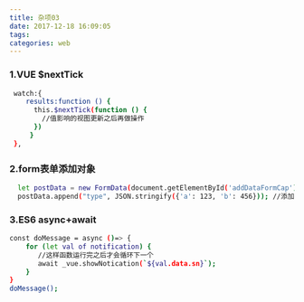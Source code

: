 ```yaml
---
title: 杂项03
date: 2017-12-18 16:09:05
tags:
categories: web
---
```


### 1.VUE $nextTick
```bash
 watch:{
    results:function () {
      this.$nextTick(function () {
        //值影响的视图更新之后再做操作
      })
     }
 },
```

### 2.form表单添加对象
```bash
  let postData = new FormData(document.getElementById('addDataFormCap'));
  postData.append("type", JSON.stringify({'a': 123, 'b': 456})); //添加对象
```          

### 3.ES6 async+await 

```bash
const doMessage = async ()=> {
    for (let val of notification) {
       //这样函数运行完之后才会循环下一个
       await _vue.showNotication(`${val.data.sn}`);
    }
}
doMessage();
```  